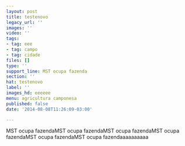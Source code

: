 ```yaml
---
layout: post
title: testenovo
legacy_url: ''
images: ''
video: ''
tags:
- tag: eee
- tag: campo
- tag: cidade
files: []
type: ''
support_line: MST ocupa fazenda
section: ''
hat: testenovo
label: ''
images_hd: eeeeee
menu: agricultura camponesa
published: false
date: '2014-08-08T11:26:09-03:00'

---
```

<p>MST ocupa fazendaMST ocupa fazendaMST ocupa fazendaMST ocupa fazendaMST ocupa fazendaMST ocupa fazendaaaaaaaaaa</p>
